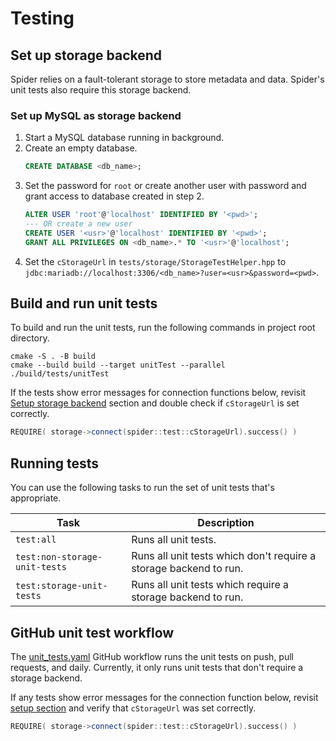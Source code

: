 # Testing

## Set up storage backend

Spider relies on a fault-tolerant storage to store metadata and data. Spider's unit tests also
require this storage backend.

### Set up MySQL as storage backend

1. Start a MySQL database running in background.
2. Create an empty database.
   ```sql
   CREATE DATABASE <db_name>;
   ```
3. Set the password for `root` or create another user with password and grant access to database
   created in step 2.
   ```sql
   ALTER USER 'root'@'localhost' IDENTIFIED BY '<pwd>';
   --- OR create a new user
   CREATE USER '<usr>'@'localhost' IDENTIFIED BY '<pwd>';
   GRANT ALL PRIVILEGES ON <db_name>.* TO '<usr>'@'localhost';
   ```
4. Set the `cStorageUrl` in `tests/storage/StorageTestHelper.hpp` to
   `jdbc:mariadb://localhost:3306/<db_name>?user=<usr>&password=<pwd>`.

## Build and run unit tests

To build and run the unit tests, run the following commands in project root directory.

```shell
cmake -S . -B build
cmake --build build --target unitTest --parallel
./build/tests/unitTest
```

If the tests show error messages for connection functions below,
revisit [Setup storage backend](#setup-storage-backend) section and double check if `cStorageUrl` is
set correctly.

```c++
REQUIRE( storage->connect(spider::test::cStorageUrl).success() )
```

## Running tests

You can use the following tasks to run the set of unit tests that's appropriate.

| Task                          | Description                                                       |
|-------------------------------|-------------------------------------------------------------------|
| `test:all`                    | Runs all unit tests.                                              |
| `test:non-storage-unit-tests` | Runs all unit tests which don't require a storage backend to run. |
| `test:storage-unit-tests`     | Runs all unit tests which require a storage backend to run.       |

## GitHub unit test workflow

The [unit_tests.yaml][gh-workflow-unit-tests] GitHub workflow runs the unit tests on push, pull requests, and daily.
Currently, it only runs unit tests that don't require a storage backend.

If any tests show error messages for the connection function below, revisit
[setup section](#set-up-mysql-as-storage-backend) and verify that `cStorageUrl` was set correctly.

```c++
REQUIRE( storage->connect(spider::test::cStorageUrl).success() )
```

[gh-workflow-unit-tests]: ../.github/workflows/unit-tests.yaml
